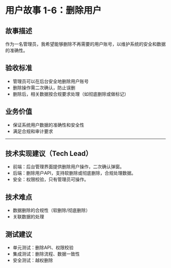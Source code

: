 # 用户故事 1-6：删除用户

## 故事描述
作为一名管理员，我希望能够删除不再需要的用户账号，以维护系统的安全和数据的准确性。

## 验收标准
- 管理员可以在后台安全地删除用户账号
- 删除操作需二次确认，防止误删
- 删除后，相关数据按合规要求处理（如彻底删除或做标记）

## 业务价值
- 保证系统用户数据的准确性和安全性
- 满足合规和审计要求 

---

## 技术实现建议（Tech Lead）
- 前端：后台管理界面提供删除用户操作，二次确认弹窗。
- 后端：删除用户API，支持软删除或彻底删除，合规处理数据。
- 安全：权限校验，只有管理员可操作。

## 技术难点
- 数据删除的合规性（软删除/彻底删除）
- 关联数据的处理

## 测试建议
- 单元测试：删除API、权限校验
- 集成测试：删除流程、数据一致性
- 安全测试：越权删除 